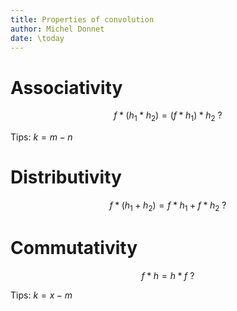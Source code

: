 ```yaml
---
title: Properties of convolution
author: Michel Donnet
date: \today
---
```


# Associativity

$$f * (h_1 * h_2) = (f * h_1) * h_2\ \text{?}$$

Tips: $k = m - n$

# Distributivity

$$f * (h_1 + h_2) = f * h_1 + f * h_2\ \text{?}$$

# Commutativity

$$ f * h = h * f \ \text{?}$$

Tips: $k = x - m$
